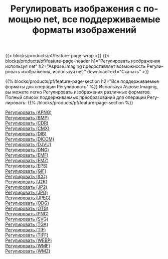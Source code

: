 ﻿---
title: Регулировать изображения с помощью net, все поддерживаемые форматы изображений 
weight: 3920
url: /ru/net/adjust 
lang: ru
langdirlevel: 2
locales: zh-hans,ja,it,ru,de,es,fr,nl,id,lt,pl,pt,vi,tr,ko,zh-hant,ar,hi,th,sv,cs,uk,he
description: Используя Aspose.Imaging, вы можете легко Регулировать изображения используя net
---

{{< blocks/products/pf/feature-page-wrap >}}
{{< blocks/products/pf/feature-page-header h1="Регулировать изображения используя net" h2="Aspose.Imaging предоставляет возможность Регулировать изображения, используя net " downloadText="Скачать" >}}


{{% blocks/products/pf/feature-page-section  h2="Все поддерживаемые форматы для операции Регулировать" %}}
Используя Aspose.Imaging, вы можете легко Регулировать изображения различных форматов.
<br/>
Полный список поддерживаемых преобразований для операции Регулировать:
{{% /blocks/products/pf/feature-page-section %}}
<div class="container-fluid productfamilypage bg-gray">
    <div class="convertypes bg-gray agp-content section">
        <div class="container">
		<div class="row other-converters">
		    <div class='col-md-2 other-converter remove-lp remove-rp'><a href="/imaging/ru/net/adjust/apng" >Регулировать (APNG)</a></div><div class='col-md-2 other-converter remove-lp remove-rp'><a href="/imaging/ru/net/adjust/bmp" >Регулировать (BMP)</a></div><div class='col-md-2 other-converter remove-lp remove-rp'><a href="/imaging/ru/net/adjust/cdr" >Регулировать (CDR)</a></div><div class='col-md-2 other-converter remove-lp remove-rp'><a href="/imaging/ru/net/adjust/cmx" >Регулировать (CMX)</a></div><div class='col-md-2 other-converter remove-lp remove-rp'><a href="/imaging/ru/net/adjust/dib" >Регулировать (DIB)</a></div><div class='col-md-2 other-converter remove-lp remove-rp'><a href="/imaging/ru/net/adjust/dicom" >Регулировать (DICOM)</a></div><div class='col-md-2 other-converter remove-lp remove-rp'><a href="/imaging/ru/net/adjust/djvu" >Регулировать (DJVU)</a></div><div class='col-md-2 other-converter remove-lp remove-rp'><a href="/imaging/ru/net/adjust/dng" >Регулировать (DNG)</a></div><div class='col-md-2 other-converter remove-lp remove-rp'><a href="/imaging/ru/net/adjust/emf" >Регулировать (EMF)</a></div><div class='col-md-2 other-converter remove-lp remove-rp'><a href="/imaging/ru/net/adjust/emz" >Регулировать (EMZ)</a></div><div class='col-md-2 other-converter remove-lp remove-rp'><a href="/imaging/ru/net/adjust/eps" >Регулировать (EPS)</a></div><div class='col-md-2 other-converter remove-lp remove-rp'><a href="/imaging/ru/net/adjust/gif" >Регулировать (GIF)</a></div><div class='col-md-2 other-converter remove-lp remove-rp'><a href="/imaging/ru/net/adjust/ico" >Регулировать (ICO)</a></div><div class='col-md-2 other-converter remove-lp remove-rp'><a href="/imaging/ru/net/adjust/j2k" >Регулировать (J2K)</a></div><div class='col-md-2 other-converter remove-lp remove-rp'><a href="/imaging/ru/net/adjust/jp2" >Регулировать (JP2)</a></div><div class='col-md-2 other-converter remove-lp remove-rp'><a href="/imaging/ru/net/adjust/jpg" >Регулировать (JPG)</a></div><div class='col-md-2 other-converter remove-lp remove-rp'><a href="/imaging/ru/net/adjust/jpeg" >Регулировать (JPEG)</a></div><div class='col-md-2 other-converter remove-lp remove-rp'><a href="/imaging/ru/net/adjust/odg" >Регулировать (ODG)</a></div><div class='col-md-2 other-converter remove-lp remove-rp'><a href="/imaging/ru/net/adjust/otg" >Регулировать (OTG)</a></div><div class='col-md-2 other-converter remove-lp remove-rp'><a href="/imaging/ru/net/adjust/png" >Регулировать (PNG)</a></div><div class='col-md-2 other-converter remove-lp remove-rp'><a href="/imaging/ru/net/adjust/svg" >Регулировать (SVG)</a></div><div class='col-md-2 other-converter remove-lp remove-rp'><a href="/imaging/ru/net/adjust/tga" >Регулировать (TGA)</a></div><div class='col-md-2 other-converter remove-lp remove-rp'><a href="/imaging/ru/net/adjust/tif" >Регулировать (TIF)</a></div><div class='col-md-2 other-converter remove-lp remove-rp'><a href="/imaging/ru/net/adjust/tiff" >Регулировать (TIFF)</a></div><div class='col-md-2 other-converter remove-lp remove-rp'><a href="/imaging/ru/net/adjust/webp" >Регулировать (WEBP)</a></div><div class='col-md-2 other-converter remove-lp remove-rp'><a href="/imaging/ru/net/adjust/wmf" >Регулировать (WMF)</a></div><div class='col-md-2 other-converter remove-lp remove-rp'><a href="/imaging/ru/net/adjust/wmz" >Регулировать (WMZ)</a></div>
                </div>
        </div>
    </div>
</div>
<br/>
